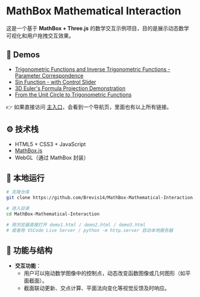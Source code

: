 # MathBox Mathematical Interaction

这是一个基于 **MathBox + Three.js** 的数学交互示例项目，目的是展示动态数学可视化和用户拖拽交互效果。

## 📂 Demos

- [Trigonometric Functions and Inverse Trigonometric Functions - Parameter Correspondence](https://brevis14.github.io/MathBox-Mathematical-Interaction/TF&ITF.html)
- [Sin Function - with Control Slider](https://brevis14.github.io/MathBox-Mathematical-Interaction/SinF-ControlSlider.html)
- [3D Euler's Formula Projection Demonstration](https://brevis14.github.io/MathBox-Mathematical-Interaction/3dEuler'sProjection.html)
- [From the Unit Circle to Trigonometric Functions](https://brevis14.github.io/MathBox-Mathematical-Interaction/UnitCircle2TF.html)

👉 如果直接访问 [主入口](https://brevis14.github.io/MathBox-Mathematical-Interaction/)，会看到一个导航页，里面也有以上所有链接。

## ⚙️ 技术栈

- HTML5 + CSS3 + JavaScript
- [MathBox.js](http://mathbox.io)  
- WebGL（通过 MathBox 封装）

## 🚀 本地运行

```bash
# 克隆仓库
git clone https://github.com/Brevis14/MathBox-Mathematical-Interaction.git

# 进入目录
cd MathBox-Mathematical-Interaction

# 用浏览器直接打开 demo1.html / demo2.html / demo3.html
# 或者用 VSCode Live Server / python -m http.server 启动本地服务器
```

## 📂 功能与结构

- **交互功能**：  
  - 用户可以拖动数学图像中的控制点，动态改变函数图像或几何图形（如平面截面）。  
  - 截面联动更新、交点计算、平面法向变化等视觉反馈及时响应。  
